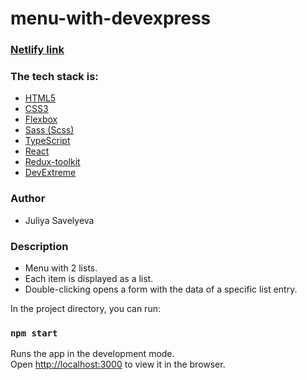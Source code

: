 # menu-with-devexpress

### [Netlify link]()

### The tech stack is:

- [HTML5](https://en.wikipedia.org/wiki/HTML5)
- [CSS3](https://en.wikipedia.org/wiki/Cascading_Style_Sheets)
- [Flexbox](https://en.wikipedia.org/wiki/CSS_Flexible_Box_Layout)
- [Sass (Scss)](https://sass-lang.com/)
- [TypeScript](https://www.typescriptlang.org/)
- [React](https://reactjs.org/)
- [Redux-toolkit](https://redux-toolkit.js.org/)
- [DevExtreme](https://js.devexpress.com/)

### Author

- Juliya Savelyeva

### Description

- Menu with 2 lists.
- Each item is displayed as a list.
- Double-clicking opens a form with the data of a specific list entry.

In the project directory, you can run:

### `npm start`

Runs the app in the development mode.\
Open [http://localhost:3000](http://localhost:3000) to view it in the browser.
